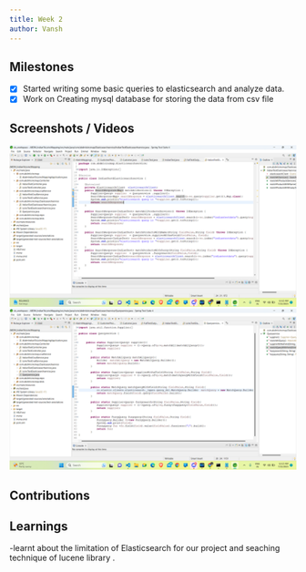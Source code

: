 ```yaml
---
title: Week 2
author: Vansh
---
```


## Milestones
- [X] Started writing some basic queries to elasticsearch and analyze data.
- [X] Work on Creating mysql database for storing the data from csv file  

## Screenshots / Videos 
![Elasticsearch_Service_query](docs\2023\ABDM\Loinc-India\updates\assets\image-1.png)
![CommonQueryBuilder](docs\2023\ABDM\Loinc-India\updates\assets\image-2.png)
## Contributions

## Learnings 
-learnt about the limitation of Elasticsearch for our project and seaching technique of lucene library . 